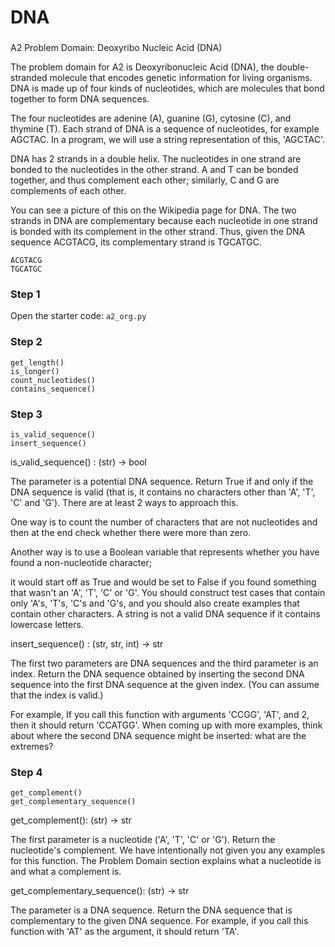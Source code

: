 # DNA

### 

A2 Problem Domain: Deoxyribo Nucleic Acid (DNA)

The problem domain for A2 is Deoxyribonucleic Acid (DNA), the double-stranded molecule that encodes genetic information for living organisms. DNA is made up of four kinds of nucleotides, which are molecules that bond together to form DNA sequences.

The four nucleotides are adenine (A), guanine (G), cytosine (C), and thymine (T). Each strand of DNA is a sequence of nucleotides, for example AGCTAC. In a program, we will use a string representation of this, 'AGCTAC'.

DNA has 2 strands in a double helix. The nucleotides in one strand are bonded to the nucleotides in the other strand. A and T can be bonded together, and thus complement each other; similarly, C and G are complements of each other.

You can see a picture of this on the Wikipedia page for DNA. The two strands in DNA are complementary because each nucleotide in one strand is bonded with its complement in the other strand. Thus, given the DNA sequence ACGTACG, its complementary strand is TGCATGC.

```
ACGTACG
TGCATGC
```

### Step 1

Open the starter code: `a2_org.py`

### Step 2

```
get_length()
is_longer()
count_nucleotides()
contains_sequence()
```

### Step 3

```
is_valid_sequence()
insert_sequence()
```
is_valid_sequence() : (str) -> bool

The parameter is a potential DNA sequence. Return True if and only if the DNA sequence is valid (that is, it contains no characters other than 'A', 'T', 'C' and 'G'). There are at least 2 ways to approach this. 

One way is to count the number of characters that are not nucleotides and then at the end check whether there were more than zero.

Another way is to use a Boolean variable that represents whether you have found a non-nucleotide character; 

it would start off as True and would be set to False if you found something that wasn't an 'A', 'T', 'C' or 'G'. You should construct test cases that contain only 'A's, 'T's, 'C's and 'G's, and you should also create examples that contain other characters. A string is not a valid DNA sequence if it contains lowercase letters.

insert_sequence() : (str, str, int) -> str

The first two parameters are DNA sequences and the third parameter is an index. Return the DNA sequence obtained by inserting the second DNA sequence into the first DNA sequence at the given index. (You can assume that the index is valid.)

For example, If you call this function with arguments 'CCGG', 'AT', and 2, then it should return 'CCATGG'. When coming up with more examples, think about where the second DNA sequence might be inserted: what are the extremes?

### Step 4

```
get_complement()
get_complementary_sequence()

```

get_complement(): (str) -> str

The first parameter is a nucleotide ('A', 'T', 'C' or 'G'). Return the nucleotide's complement. We have intentionally not given you any examples for this function. The Problem Domain section explains what a nucleotide is and what a complement is.

get_complementary_sequence(): (str) -> str

The parameter is a DNA sequence. Return the DNA sequence that is complementary to the given DNA sequence. For example, if you call this function with 'AT' as the argument, it should return 'TA'.

